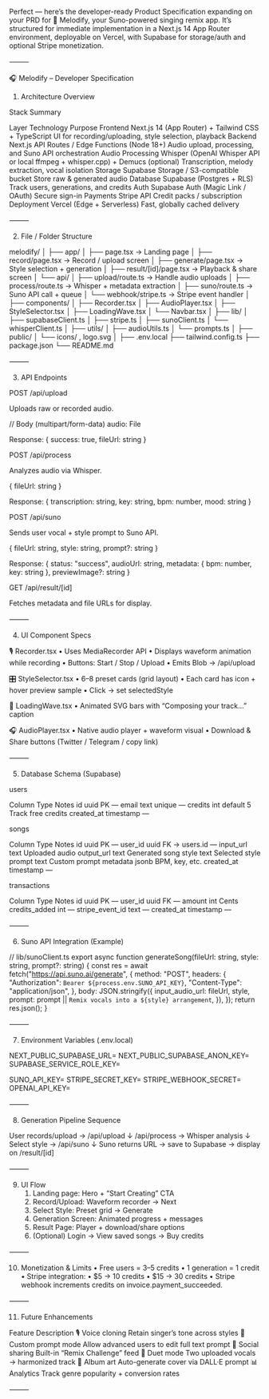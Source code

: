 Perfect — here’s the developer-ready Product Specification expanding on your PRD for 🎵 Melodify, your Suno-powered singing remix app.
It’s structured for immediate implementation in a Next.js 14 App Router environment, deployable on Vercel, with Supabase for storage/auth and optional Stripe monetization.

⸻

🎧 Melodify – Developer Specification

1. Architecture Overview

Stack Summary

Layer	Technology	Purpose
Frontend	Next.js 14 (App Router) + Tailwind CSS + TypeScript	UI for recording/uploading, style selection, playback
Backend	Next.js API Routes / Edge Functions (Node 18+)	Audio upload, processing, and Suno API orchestration
Audio Processing	Whisper (OpenAI Whisper API or local ffmpeg + whisper.cpp) + Demucs (optional)	Transcription, melody extraction, vocal isolation
Storage	Supabase Storage / S3-compatible bucket	Store raw & generated audio
Database	Supabase (Postgres + RLS)	Track users, generations, and credits
Auth	Supabase Auth (Magic Link / OAuth)	Secure sign-in
Payments	Stripe API	Credit packs / subscription
Deployment	Vercel (Edge + Serverless)	Fast, globally cached delivery


⸻

2. File / Folder Structure

melodify/
│
├── app/
│   ├── page.tsx                → Landing page
│   ├── record/page.tsx         → Record / upload screen
│   ├── generate/page.tsx       → Style selection + generation
│   ├── result/[id]/page.tsx    → Playback & share screen
│   └── api/
│       ├── upload/route.ts     → Handle audio uploads
│       ├── process/route.ts    → Whisper + metadata extraction
│       ├── suno/route.ts       → Suno API call + queue
│       └── webhook/stripe.ts   → Stripe event handler
│
├── components/
│   ├── Recorder.tsx
│   ├── AudioPlayer.tsx
│   ├── StyleSelector.tsx
│   ├── LoadingWave.tsx
│   └── Navbar.tsx
│
├── lib/
│   ├── supabaseClient.ts
│   ├── stripe.ts
│   ├── sunoClient.ts
│   └── whisperClient.ts
│
├── utils/
│   ├── audioUtils.ts
│   └── prompts.ts
│
├── public/
│   └── icons/ , logo.svg
│
├── .env.local
├── tailwind.config.ts
├── package.json
└── README.md


⸻

3. API Endpoints

POST /api/upload

Uploads raw or recorded audio.

// Body (multipart/form-data)
audio: File

Response:
{ success: true, fileUrl: string }

POST /api/process

Analyzes audio via Whisper.

{ fileUrl: string }

Response:
{
  transcription: string,
  key: string,
  bpm: number,
  mood: string
}

POST /api/suno

Sends user vocal + style prompt to Suno API.

{
  fileUrl: string,
  style: string,
  prompt?: string
}

Response:
{
  status: "success",
  audioUrl: string,
  metadata: { bpm: number, key: string },
  previewImage?: string
}

GET /api/result/[id]

Fetches metadata and file URLs for display.

⸻

4. UI Component Specs

🎙️ Recorder.tsx
	•	Uses MediaRecorder API
	•	Displays waveform animation while recording
	•	Buttons: Start / Stop / Upload
	•	Emits Blob → /api/upload

🎛️ StyleSelector.tsx
	•	6–8 preset cards (grid layout)
	•	Each card has icon + hover preview sample
	•	Click → set selectedStyle

🎵 LoadingWave.tsx
	•	Animated SVG bars with “Composing your track…” caption

🎧 AudioPlayer.tsx
	•	Native audio player + waveform visual
	•	Download & Share buttons (Twitter / Telegram / copy link)

⸻

5. Database Schema (Supabase)

users

Column	Type	Notes
id	uuid PK	—
email	text unique	—
credits	int default 5	Track free credits
created_at	timestamp	—

songs

Column	Type	Notes
id	uuid PK	—
user_id	uuid FK → users.id	—
input_url	text	Uploaded audio
output_url	text	Generated song
style	text	Selected style
prompt	text	Custom prompt
metadata	jsonb	BPM, key, etc.
created_at	timestamp	—

transactions

Column	Type	Notes
id	uuid PK	—
user_id	uuid FK	—
amount	int	Cents
credits_added	int	—
stripe_event_id	text	—
created_at	timestamp	—


⸻

6. Suno API Integration (Example)

// lib/sunoClient.ts
export async function generateSong(fileUrl: string, style: string, prompt?: string) {
  const res = await fetch("https://api.suno.ai/generate", {
    method: "POST",
    headers: {
      "Authorization": `Bearer ${process.env.SUNO_API_KEY}`,
      "Content-Type": "application/json",
    },
    body: JSON.stringify({
      input_audio_url: fileUrl,
      style,
      prompt: prompt || `Remix vocals into a ${style} arrangement`,
    }),
  });
  return res.json();
}


⸻

7. Environment Variables (.env.local)

NEXT_PUBLIC_SUPABASE_URL=
NEXT_PUBLIC_SUPABASE_ANON_KEY=
SUPABASE_SERVICE_ROLE_KEY=

SUNO_API_KEY=
STRIPE_SECRET_KEY=
STRIPE_WEBHOOK_SECRET=
OPENAI_API_KEY=


⸻

8. Generation Pipeline Sequence

User records/upload → /api/upload
     ↓
/api/process → Whisper analysis
     ↓
Select style → /api/suno
     ↓
Suno returns URL → save to Supabase → display on /result/[id]


⸻

9. UI Flow
	1.	Landing page: Hero + “Start Creating” CTA
	2.	Record/Upload: Waveform recorder → Next
	3.	Select Style: Preset grid → Generate
	4.	Generation Screen: Animated progress + messages
	5.	Result Page: Player + download/share options
	6.	(Optional) Login → View saved songs → Buy credits

⸻

10. Monetization & Limits
	•	Free users = 3–5 credits
	•	1 generation = 1 credit
	•	Stripe integration:
	•	$5 → 10 credits
	•	$15 → 30 credits
	•	Stripe webhook increments credits on invoice.payment_succeeded.

⸻

11. Future Enhancements

Feature	Description
🎙 Voice cloning	Retain singer’s tone across styles
🧠 Custom prompt mode	Allow advanced users to edit full text prompt
💬 Social sharing	Built-in “Remix Challenge” feed
🤝 Duet mode	Two uploaded vocals → harmonized track
🌈 Album art	Auto-generate cover via DALL·E prompt
📊 Analytics	Track genre popularity + conversion rates


⸻